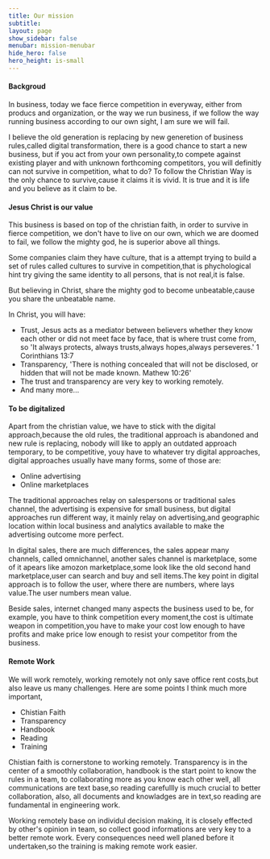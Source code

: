 ```yaml
---
title: Our mission
subtitle: 
layout: page
show_sidebar: false
menubar: mission-menubar
hide_hero: false
hero_height: is-small
---
```


#### Backgroud

In business, today we face fierce competition in everyway, either from producs and organization, or the way we run business, if we follow the way running business according to our own sight, I am sure we will fail.

I believe the old generation is replacing by new generetion of business rules,called digital transformation, there is a good chance to start a new business, but if you act from your own personality,to compete against existing player and with unknown forthcoming competitors, you will definitly can not survive in competition, what to do? To follow the Christian Way is the only chance to survive,cause it claims it is vivid. It is true and it is life and you believe as it claim to be.  

#### Jesus Christ is our value

This business is based on top of the christian faith, in order to survive in fierce competition, we don't have to live on our own, which we are doomed to fail, we follow the mighty god, he is superior above all things.

Some companies claim they have culture, that is a attempt trying to build a set of rules called cultures to survive in competition,that is phychological hint try giving the same identity to all persons, that is not real,it is false.

But believing in Christ, share the mighty god to become unbeatable,cause you share the unbeatable name.

In Christ, you will have:

- Trust, Jesus acts as a mediator between believers whether they know each other or did not meet face by face, that is where trust come from, so 'It always protects, always trusts,always hopes,always perseveres.' 1 Corinthians 13:7
- Transparency, 'There is nothing concealed that will not be disclosed, or hidden that will not be made known. Mathew 10:26'
- The trust and transparency are very key to working remotely.
- And many more... 

#### To be digitalized

Apart from the christian value, we have to stick with the digital approach,because the old rules, the traditional approach is abandoned and new rule is replacing, nobody will like to apply an outdated approach temporary, to be competitive, youy have to whatever try digital approaches, digital approaches usually have many forms, some of those are:

- Online advertising
- Online marketplaces

The traditional approaches relay on salespersons or traditional sales channel, the advertising is expensive for small business, but digital approaches run different way, it mainly relay on advertising,and geographic location within local business and analytics available to make the advertising outcome more perfect.

In digital sales, there are much differences, the sales appear many channels, called omnichannel, another sales channel is marketplace, some of it apears like amozon marketplace,some look like the old second hand marketplace,user can search and buy and sell items.The key point in digital approach is to follow the user, where there are numbers, where lays value.The user numbers mean value.

Beside sales, internet changed many aspects the business used to be, for example, you have to think competition every moment,the cost is ultimate weapon in competition,you have to make your cost low enough to have profits and make price low enough to resist your competitor from the business. 

#### Remote Work

We will work remotely, working remotely not only save office rent costs,but also leave us many challenges. Here are some points I think much more important,

- Chistian Faith
- Transparency 
- Handbook
- Reading
- Training

Chistian faith is cornerstone to working remotely. Transparency is in the center of a smoothly collaboration, handbook is the start point to know the rules in a team, to collaborating more as you know each other well, all communications are text base,so reading carefullly is much crucial to better collaboration, also, all documents and knowladges are in text,so reading are fundamental in engineering work.

Working remotely base on individul decision making, it is closely effected by other's opinion in team, so collect good informations are very key to a better remote work. Every consequences need well planed before it undertaken,so the training is making remote work easier. 
